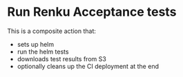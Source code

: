 # Run Renku Acceptance tests

This is a composite action that:
- sets up helm
- run the helm tests
- downloads test results from S3
- optionally cleans up the CI deployment at the end
